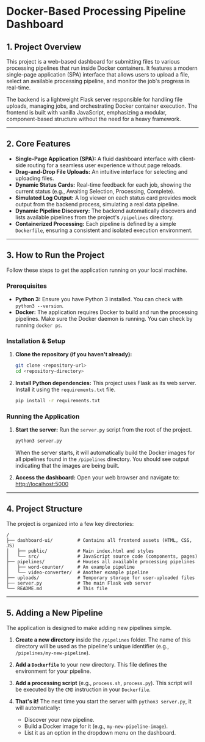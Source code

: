 # Docker-Based Processing Pipeline Dashboard

## 1. Project Overview

This project is a web-based dashboard for submitting files to various processing pipelines that run inside Docker containers. It features a modern single-page application (SPA) interface that allows users to upload a file, select an available processing pipeline, and monitor the job's progress in real-time.

The backend is a lightweight Flask server responsible for handling file uploads, managing jobs, and orchestrating Docker container execution. The frontend is built with vanilla JavaScript, emphasizing a modular, component-based structure without the need for a heavy framework.

---

## 2. Core Features

*   **Single-Page Application (SPA):** A fluid dashboard interface with client-side routing for a seamless user experience without page reloads.
*   **Drag-and-Drop File Uploads:** An intuitive interface for selecting and uploading files.
*   **Dynamic Status Cards:** Real-time feedback for each job, showing the current status (e.g., Awaiting Selection, Processing, Complete).
*   **Simulated Log Output:** A log viewer on each status card provides mock output from the backend process, simulating a real data pipeline.
*   **Dynamic Pipeline Discovery:** The backend automatically discovers and lists available pipelines from the project's `/pipelines` directory.
*   **Containerized Processing:** Each pipeline is defined by a simple `Dockerfile`, ensuring a consistent and isolated execution environment.

---

## 3. How to Run the Project

Follow these steps to get the application running on your local machine.

### Prerequisites

*   **Python 3:** Ensure you have Python 3 installed. You can check with `python3 --version`.
*   **Docker:** The application requires Docker to build and run the processing pipelines. Make sure the Docker daemon is running. You can check by running `docker ps`.

### Installation & Setup

1.  **Clone the repository (if you haven't already):**
    ```bash
    git clone <repository-url>
    cd <repository-directory>
    ```

2.  **Install Python dependencies:**
    This project uses Flask as its web server. Install it using the `requirements.txt` file.
    ```bash
    pip install -r requirements.txt
    ```

### Running the Application

1.  **Start the server:**
    Run the `server.py` script from the root of the project.
    ```bash
    python3 server.py
    ```
    When the server starts, it will automatically build the Docker images for all pipelines found in the `/pipelines` directory. You should see output indicating that the images are being built.

2.  **Access the dashboard:**
    Open your web browser and navigate to:
    [http://localhost:5000](http://localhost:5000)

---

## 4. Project Structure

The project is organized into a few key directories:

```
/
├── dashboard-ui/         # Contains all frontend assets (HTML, CSS, JS)
│   ├── public/           # Main index.html and styles
│   └── src/              # JavaScript source code (components, pages)
├── pipelines/            # Houses all available processing pipelines
│   ├── word-counter/     # An example pipeline
│   └── video-converter/  # Another example pipeline
├── uploads/              # Temporary storage for user-uploaded files
├── server.py             # The main Flask web server
└── README.md             # This file
```

---

## 5. Adding a New Pipeline

The application is designed to make adding new pipelines simple.

1.  **Create a new directory** inside the `/pipelines` folder. The name of this directory will be used as the pipeline's unique identifier (e.g., `/pipelines/my-new-pipeline`).

2.  **Add a `Dockerfile`** to your new directory. This file defines the environment for your pipeline.

3.  **Add a processing script** (e.g., `process.sh`, `process.py`). This script will be executed by the `CMD` instruction in your `Dockerfile`.

4.  **That's it!** The next time you start the server with `python3 server.py`, it will automatically:
    *   Discover your new pipeline.
    *   Build a Docker image for it (e.g., `my-new-pipeline-image`).
    *   List it as an option in the dropdown menu on the dashboard.
```

